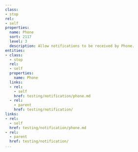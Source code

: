 ```yaml
---
class:
- stop
rel:
- self
properties:
  name: Phone
  sort: 2117
  level: 3
  description: Allow notifications to be received by Phone.
entities:
- class:
  - stop
  rel:
  - self
  properties:
    name: Phone
  links:
  - rel:
    - self
    href: testing/notification/phone.md
  - rel:
    - parent
    href: testing/notification/
links:
- rel:
  - self
  href: testing/notification/phone.md
- rel:
  - parent
  href: testing/notification/
...
```

